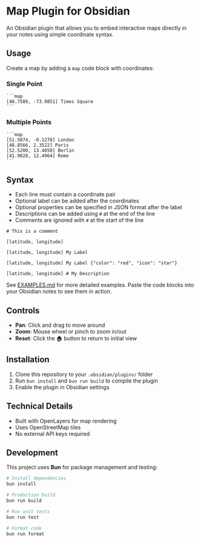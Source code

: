# Map Plugin for Obsidian

An Obsidian plugin that allows you to embed interactive maps directly in your notes using simple coordinate syntax.

## Usage

Create a map by adding a `map` code block with coordinates:

### Single Point

````
```map
[40.7589, -73.9851] Times Square
```
````

### Multiple Points

````
```map
[51.5074, -0.1278] London
[48.8566, 2.3522] Paris
[52.5200, 13.4050] Berlin
[41.9028, 12.4964] Rome
```
````

## Syntax

- Each line must contain a coordinate pair
- Optional label can be added after the coordinates
- Optional properties can be specified in JSON format after the label
- Descriptions can be added using `#` at the end of the line
- Comments are ignored with `#` at the start of the line

```
# This is a comment

[latitude, longitude]

[latitude, longitude] My Label

[latitude, longitude] My Label {"color": "red", "icon": "star"}

[latitude, longitude] # My Description
```

See [EXAMPLES.md](EXAMPLES.md) for more detailed examples. Paste the code blocks into your Obsidian notes to see them in action.

## Controls

- **Pan**: Click and drag to move around
- **Zoom**: Mouse wheel or pinch to zoom in/out
- **Reset**: Click the 🏠 button to return to initial view

## Installation

1. Clone this repository to your `.obsidian/plugins/` folder
2. Run `bun install` and `bun run build` to compile the plugin
3. Enable the plugin in Obsidian settings

## Technical Details

- Built with OpenLayers for map rendering
- Uses OpenStreetMap tiles
- No external API keys required

## Development

This project uses **Bun** for package management and testing:

```bash
# Install dependencies
bun install

# Production build
bun run build

# Run unit tests
bun run test

# Format code
bun run format
```
